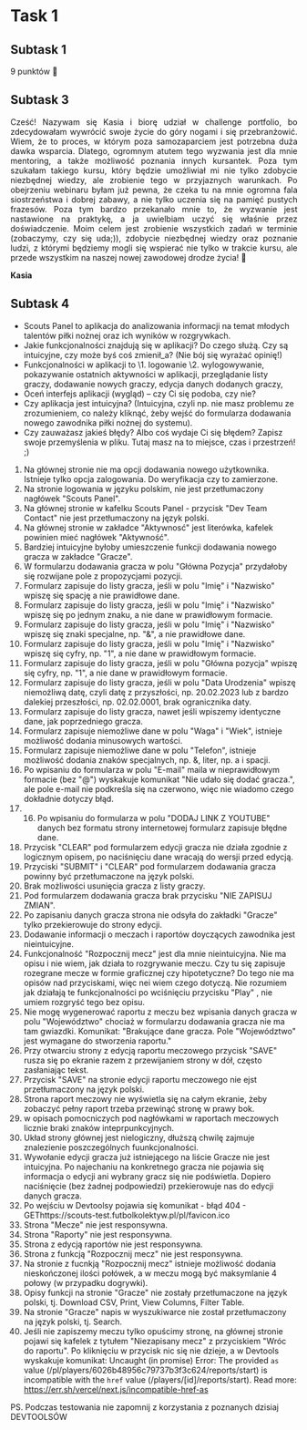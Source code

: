 # **Task 1**
## **Subtask 1**
9 punktów 🤸
## **Subtask 3**
<p align="justify">Cześć! Nazywam się Kasia i biorę udział w challenge portfolio, bo zdecydowałam wywrócić swoje życie do góry nogami i się przebranżowić. Wiem, że to proces, w którym poza samozaparciem jest potrzebna duża dawka wsparcia. Dlatego, ogromnym atutem tego wyzwania jest dla mnie mentoring, a także możliwość poznania innych kursantek. Poza tym szukałam takiego kursu, który będzie umożliwiał mi nie tylko zdobycie niezbędnej wiedzy, ale zrobienie tego w przyjaznych warunkach. Po obejrzeniu webinaru byłam już pewna, że czeka tu na mnie ogromna fala siostrzeństwa i dobrej zabawy, a nie tylko uczenia się na pamięć pustych frazesów. Poza tym bardzo przekanało mnie to, że wyzwanie jest nastawione na praktykę, a ja uwielbiam uczyć się właśnie przez doświadczenie. Moim celem jest zrobienie wszystkich zadań w terminie (zobaczymy, czy się uda;)), zdobycie niezbędnej wiedzy oraz poznanie ludzi, z którymi będziemy mogli się wspierać nie tylko w trakcie kursu, ale przede wszystkim na naszej nowej zawodowej drodze życia! 🍾</p>

**Kasia**
## **Subtask 4**
- Scouts Panel to aplikacja do analizowania informacji na temat młodych talentów piłki nożnej oraz ich wyników w rozgrywkach.
- Jakie funkcjonalności znajdują się w aplikacji? Do czego służą. Czy są intuicyjne, czy może byś coś zmienił_a? (Nie bój się wyrażać opinię!)
- Funkcjonalności w aplikacji to 
\1. logowanie
\2. wylogowywanie, pokazywanie ostatnich aktywności w aplikacji, przeglądanie listy graczy, dodawanie nowych graczy, edycja danych dodanych graczy, 
- Oceń interfejs aplikacji (wygląd) – czy Ci się podoba, czy nie?
- Czy aplikacja jest intuicyjna? (Intuicyjna, czyli np. nie masz problemu ze zrozumieniem, co należy kliknąć, żeby wejść do formularza dodawania nowego zawodnika piłki nożnej do systemu).
- Czy zauważasz jakieś błędy? Albo coś wydaje Ci się błędem? Zapisz swoje przemyślenia w pliku. Tutaj masz na to miejsce, czas i przestrzeń! ;)
1. Na głównej stronie nie ma opcji dodawania nowego użytkownika. Istnieje tylko opcja zalogowania. Do weryfikacja czy to zamierzone.
2. Na stronie logowania w języku polskim, nie jest przetłumaczony nagłówek "Scouts Panel". 
3. Na głównej stronie w kafelku Scouts Panel - przycisk "Dev Team Contact" nie jest przetłumaczony na język polski.
4. Na głównej stronie w zakładce "Aktywnosć" jest literówka, kafelek powinien mieć nagłówek "Aktywność".
5. Bardziej intuicyjne byłoby umieszczenie funkcji dodawania nowego gracza w zakładce "Gracze".
6. W formularzu dodawania gracza w polu "Główna Pozycja" przydałoby się rozwijane pole z propozycjami pozycji.
7. Formularz zapisuje do listy gracza, jeśli w polu "Imię" i "Nazwisko" wpiszę się spację a nie prawidłowe dane.
8. Formularz zapisuje do listy gracza, jeśli w polu "Imię" i "Nazwisko" wpiszę się po jednym znaku, a nie dane w prawidłowym formacie.
9. Formularz zapisuje do listy gracza, jeśli w polu "Imię" i "Nazwisko" wpiszę się znaki specjalne, np. "&", a nie prawidłowe dane.
10. Formularz zapisuje do listy gracza, jeśli w polu "Imię" i "Nazwisko" wpiszę się cyfry, np. "1", a nie dane w prawidłowym formacie.
11. Formularz zapisuje do listy gracza, jeśli w polu "Główna pozycja" wpiszę się cyfry, np. "1", a nie dane w prawidłowym formacie.
12. Formularz zapisuje do listy gracza, jeśli w polu "Data Urodzenia" wpiszę niemożliwą datę, czyli datę z przyszłości, np. 20.02.2023 lub z bardzo dalekiej przeszłości, np. 02.02.0001, brak ogranicznika daty.
13. Formularz zapisuje do listy gracza, nawet jeśli wpiszemy identyczne dane, jak poprzedniego gracza.
14. Formularz zapisuje niemożliwe dane w polu "Waga" i "Wiek", istnieje możliwość dodania minusowych wartości.
15. Formularz zapisuje niemożliwe dane w polu "Telefon", istnieje możliwość dodania znaków specjalnych, np. &, liter, np. a i spacji.
16. Po wpisaniu do formularza w polu "E-mail" maila w nieprawidłowym formacie (bez "@") wyskakuje komunikat "Nie udało się dodać gracza.", ale pole e-mail nie podkreśla się na czerwono, więc nie wiadomo czego dokładnie dotyczy błąd.
17. 16. Po wpisaniu do formularza w polu "DODAJ LINK Z YOUTUBE" danych bez formatu strony internetowej formularz zapisuje błędne dane.
18. Przycisk "CLEAR" pod formularzem edycji gracza nie działa zgodnie z logicznym opisem, po naciśnięciu dane wracają do wersji przed edycją.
19. Przyciski "SUBMIT" i "CLEAR" pod formularzem dodawania gracza powinny być przetłumaczone na język polski.
20. Brak możliwości usunięcia gracza z listy graczy.
21. Pod formularzem dodawania gracza brak przycisku "NIE ZAPISUJ ZMIAN".
22. Po zapisaniu danych gracza strona nie odsyła do zakładki "Gracze" tylko przekierowuje do strony edycji.
23. Dodawanie informacji o meczach i raportów doyczących zawodnika jest nieintuicyjne.
24. Funkcjonalność "Rozpocznij mecz" jest dla mnie nieintuicyjna. Nie ma opisu i nie wiem, jak działa to rozgrywanie meczu. Czy tu się zapisuje rozegrane mecze w formie graficznej czy hipotetyczne? Do tego nie ma opisów nad przyciskami, więc nei wiem czego dotyczą. Nie rozumiem jak działają te funkcjonalności po wciśnięciu przycisku "Play" , nie umiem rozgryść tego bez opisu.
25. Nie mogę wygenerować raportu z meczu bez wpisania danych gracza w polu "Województwo" chociaż w formularzu dodawania gracza nie ma tam gwiazdki. Komunikat: "Brakujące dane gracza. Pole "Województwo" jest wymagane do stworzenia raportu."
26. Przy otwarciu strony z edycją raportu meczowego przycisk "SAVE" rusza się po ekranie razem z przewijaniem strony w dół, często zasłaniając tekst.
27. Przycisk "SAVE" na stronie edycji raportu meczowego nie ejst przetłumaczony na język polski.
28. Strona raport meczowy nie wyświetla się na całym ekranie, żeby zobaczyć pełny raport trzeba przewinąć stronę w prawy bok.
29. w opisach pomocniczych pod nagłówkami w raportach meczowych licznie braki znaków inteprpunkcyjnych.
30. Układ strony głównej jest nielogiczny, dłuższą chwilę zajmuje znalezienie poszczególnych fuunkcjonalności.
31. Wywołanie edycji gracza już istniejącego na liście Gracze nie jest intuicyjna. Po najechaniu na konkretnego gracza nie pojawia się informacja o edycji ani wybrany gracz się nie podświetla. Dopiero naciśnięcie (bez żadnej podpowiedzi) przekierowuje nas do edycji danych gracza.
32. Po wejściu w Devtoolsy pojawia się komunikat - błąd 404 - GEThttps://scouts-test.futbolkolektyw.pl/pl/favicon.ico
33. Strona "Mecze" nie jest responsywna.
34. Strona "Raporty" nie jest responsywna.
35. Strona z edycją raportów nie jest responsywna.
36. Strona z funkcją "Rozpocznij mecz" nie jest responsywna.
37. Na stronie z fucnkją "Rozpocznij mecz" istnieje możliwość dodania nieskończonej ilości połówek, a w meczu mogą być maksymlanie 4 połowy (w przypadku dogrywki).
38. Opisy funkcji na stronie "Gracze" nie zostały przetłumaczone na język polski, tj. Download CSV, Print, View Columns, Filter Table.
39. Na stronie "Gracze" napis w wyszukiwarce nie został przetłumaczony na język polski, tj. Search.
40. Jeśli nie zapiszemy meczu tylko opuścimy stronę, na głównej stronie pojawi się kafelek z tytułem "Niezapisany mecz" z przyciskiem "Wróc do raportu". Po kliknięciu w przycisk nic się nie dzieje, a w Devtools wyskakuje komunikat: Uncaught (in promise) Error: The provided `as` value (/pl/players/6026b48956c79737b3f3c624/reports/start) is incompatible with the `href` value (/players/[id]/reports/start). Read more: https://err.sh/vercel/next.js/incompatible-href-as

PS. Podczas testowania nie zapomnij z korzystania z poznanych dzisiaj DEVTOOLSÓW
